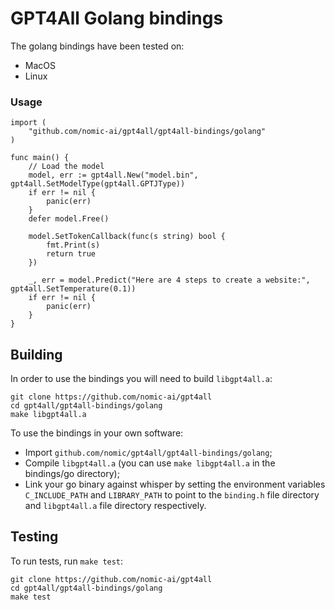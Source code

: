 # GPT4All Golang bindings

The golang bindings have been tested on:
- MacOS
- Linux

### Usage

```
import (
	"github.com/nomic-ai/gpt4all/gpt4all-bindings/golang"
)

func main() {
	// Load the model
	model, err := gpt4all.New("model.bin", gpt4all.SetModelType(gpt4all.GPTJType))
	if err != nil {
		panic(err)
	}
	defer model.Free()

	model.SetTokenCallback(func(s string) bool {
		fmt.Print(s)
		return true
	})

	_, err = model.Predict("Here are 4 steps to create a website:", gpt4all.SetTemperature(0.1))
	if err != nil {
		panic(err)
	}
}
```

## Building

In order to use the bindings you will need to build `libgpt4all.a`:

```
git clone https://github.com/nomic-ai/gpt4all
cd gpt4all/gpt4all-bindings/golang
make libgpt4all.a
```

To use the bindings in your own software:

- Import `github.com/nomic/gpt4all/gpt4all-bindings/golang`;
- Compile `libgpt4all.a` (you can use `make libgpt4all.a` in the bindings/go directory);
- Link your go binary against whisper by setting the environment variables `C_INCLUDE_PATH` and `LIBRARY_PATH` to point to the `binding.h` file directory and `libgpt4all.a` file directory respectively.

## Testing

To run tests, run `make test`:

```
git clone https://github.com/nomic-ai/gpt4all
cd gpt4all/gpt4all-bindings/golang
make test
```
